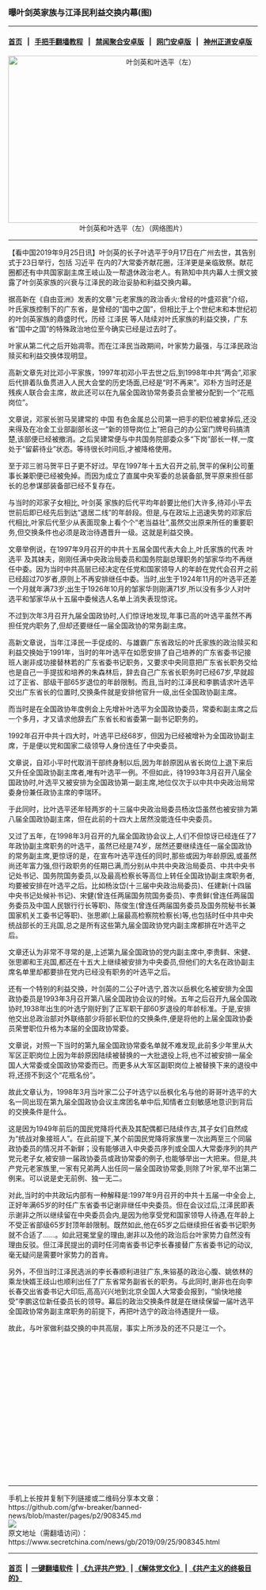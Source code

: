 ### 曝叶剑英家族与江泽民利益交换内幕(图)
------------------------

#### [首页](https://github.com/gfw-breaker/banned-news/blob/master/README.md) &nbsp;&nbsp;|&nbsp;&nbsp; [手把手翻墙教程](https://github.com/gfw-breaker/guides/wiki) &nbsp;&nbsp;|&nbsp;&nbsp; [禁闻聚合安卓版](https://github.com/gfw-breaker/bn-android) &nbsp;&nbsp;|&nbsp;&nbsp; [网门安卓版](https://github.com/oGate2/oGate) &nbsp;&nbsp;|&nbsp;&nbsp; [神州正道安卓版](https://github.com/SzzdOgate/update) 



<div class="article_right" style="fone-color:#000">
 <p style="text-align:center">
  <img alt="叶剑英和叶选平（左）" src="http://img2.secretchina.com/pic/2019/9-21/p2522571a122544873-ss.jpg" style="height:337px; width:600px"/>
  <br>
   叶剑英和叶选平（左）（网络图片）
   <span id="hideid" name="hideid" style="color:red;display:none;">
    <span href="https://www.secretchina.com">
    </span>
   </span>
  </br>
 </p>
 <div id="txt-mid1-t21-2017">
  

---


  </div>
 </div>
 <p>
  【看中国2019年9月25日讯】叶剑英的长子叶选平于9月17日在广州去世，其告别式于23日举行，包括
  <span href="https://www.secretchina.com/news/gb/tag/习近平" target="_blank">
   习近平
  </span>
  在内的7大常委齐献花圈，汪洋更是亲临致祭。献花圈都还有中共国家副主席王岐山及一帮退休政治老人。有熟知中共内幕人士撰文披露了叶剑英家族的兴衰与江泽民的政治妥胁和利益交换内幕。
  <span id="hideid" name="hideid" style="color:red;display:none;">
   <span href="https://www.secretchina.com">
   </span>
  </span>
 </p>
 <p>
  据高新在《自由亚洲》发表的文章“元老家族的政治香火:曾经的叶盛邓衰”介绍，叶氏家族控制下的广东省，是曾经的“国中之国”，但相比于上个世纪末和本世纪初的叶剑英家族的鼎盛时代，历经
  <span href="https://www.secretchina.com/news/gb/tag/江泽民" target="_blank">
   江泽民
  </span>
  等人陆续对叶氏家族的利益交换，广东省“国中之国”的特殊政治地位至今确实已经是过去时了。
 </p>
 <p>
  叶家从第二代之后开始凋零。而在江泽民当政期间，叶家势力最强，与江泽民政治赎买和利益交换体现明显。
 </p>
 <p>
  高新文章先对比邓小平家族，1997年初邓小平去世之后,到1998年中共“两会”,邓家后代排着队鱼贯进入人民大会堂的历史场面,已经是“时不再来”。邓朴方当时还是残疾人联合会主席，故此还可以在九届全国政协常务委员会里被分配到一个“花瓶岗位”。
 </p>
 <p>
  文章说，邓家长驸马吴建常的
  <span href="https://www.secretchina.com" target="_blank">
   中国
  </span>
  有色金属总公司第一把手的职位被拿掉后,还没来得及在冶金工业部副部长这一“新的领导岗位上”把自己的办公室门牌号码搞清楚,该部便已经被撤消。之后吴建常便与中共国务院部委众多“下岗”部长一样,一度处于“留薪待业”状态。等待很长时间后,才被降格使用。
 </p>
 <p>
  至于邓三驸马贺平日子更不好过。早在1997年十五大召开之前,贺平的保利公司董事长兼职便已经被免掉。而因为成立了直属中央军委的总装备部,贺平原来担任部长的总参谋部装备部已经不复存在。
 </p>
 <p>
  与当时的邓家子女相比,
  <span href="https://www.secretchina.com/news/gb/tag/叶剑英" target="_blank">
   叶剑英
  </span>
  家族的后代平均年龄要比他们大许多,待邓小平去世前后即已经先后到达“退居二线”的年龄段。但是,与在政坛上迅速失势的邓家后代相比,叶家后代至少从表面现象上看个个“老当益壮”,虽然交出原来所任的重要职务,但交换条件也必须是政治待遇晋升一级。这就是利益交换。
 </p>
 <p>
  文章举例说，在1997年9月召开的中共十五届全国代表大会上,叶氏家族的代表
  <span href="https://www.secretchina.com/news/gb/tag/叶选平" target="_blank">
   叶选平
  </span>
  及其妹夫，刚刚任满中央政治局委员和国务院副总理职务的邹家华均不再继任中委。因为当时中共高层已经决定在任党和国家领导人的年龄在党代会召开之前已经超过70岁者,原则上不再安排继任中委。当时,出生于1924年11月的叶选平还差一个月就年满73岁;出生于1926年10月的邹家华则刚满71岁,所以没有多少人对叶选平和邹家华从十五届中委候选人名单上消失表现惊诧。
 </p>
 <p>
  不过到次年3月召开九届全国政协时,人们惊讶地发现,年事已高的叶选平虽然不再担任党内职务了,但却还要继任一届全国政协的常务副主席。
 </p>
 <p>
  高新文章说，当年江泽民一手促成的、与雄霸广东省政坛的叶氏家族的政治赎买和利益交换始于1991年，当时的年叶选平在如愿安排了自己培养的广东省委书记接班人谢非成功接替林若的广东省委书记职务，又要求中央同意把广东省长职务交给也是自己一手提拔和培养的朱森林后，辞去自己广东省长职务时已经67岁,早就超过了正省、部级干部65岁退位的年龄限制。而且,当时的江泽民和李鹏请求叶选平交出广东省长的位置时,交换条件就是安排他官升一级,出任全国政协副主席。
 </p>
 <p>
  而当时是在全国政协年度例会上先增补叶选平为全国政协委员，常委和副主席之后一个多月，才又请求他辞去广东省长和省委第一副书记职务的。
 </p>
 <p>
  1992年召开中共十四大时，叶选平已经68岁，但因为已经被增补为全国政协副主席，于是便以党和国家二级领导人身份连任了中央委员。
 </p>
 <center>
  <div style="max-width: 632px;height:180px; display: none; text-align: center; margin: 0 auto; overflow: hidden;overflow-x: hidden;">
   <div id="taboola-midarticle-thumbnails" style="max-width: 632px;height:180px;overflow: hidden;overflow-x: hidden;">
   </div>
  </div>
  <div>
   <ins class="adsbygoogle" data-ad-client="ca-pub-1276641434651360" data-ad-format="fluid" data-ad-layout="in-article" data-ad-slot="5164544770" style="display:block; text-align:center;">
   </ins>
  </div>
 </center>
 <p>
  文章说，自邓小平时代取消干部终身制以后,因为年龄原因从省长岗位上退下来后又升任全国政协副主席者,唯有叶选平一例。不但如此，待1993年3月召开八届全国政协时,叶选平又被安排为全国政协第一副主席,地位仅次于以中共中央政治局常委身份兼任政协主席的李瑞环。
 </p>
 <p>
  于此同时，比叶选平还年轻两岁的十三届中央政治局委员杨汝岱虽然也被安排为第八届全国政协副主席，但在此前的十四大上居然没能连任中央委员。
 </p>
 <p>
  又过了五年，在1998年3月召开的九届全国政协会议上,人们不但惊讶已经连任了7年政协副主席职务的叶选平，虽然已经是74岁，居然还要继续连任一届全国政协的常务副主席,更惊讶的是，在宣布叶选平连任的同时,那些或因为年龄原因,或虽然尚还年富力强,但行政职务的任期已满,而分别从中共中央政治局委员、中共中央书记处书记、国务院国务委员,以及最高检察长等高位上转任全国政协副主席职务者,均要被安排在叶选平之后。比如杨汝岱(十三届中央政治局委员)、任建新(十四届中央书记处候补书记)、宋健(曾连任两届国务院国务委员)、李贵鲜(曾连任两届国务委员及中国人民银行行长等职)、陈俊生(曾连任两届国务委员及国务院秘书长兼国家机关工委书记等职)、张思卿(上届最高检察院检察长)等,也包括时任中共中央统战部长的王兆国,总之是所有这些第九届全国政协党内副主席都排在叶选平之后。
 </p>
 <p>
  文章还认为非常不寻常的是,上述第九届全国政协的党内副主席中,李贵鲜、宋健、张思卿和王兆国,都还在十五大上继续被安排为中央委员,但他们的大名在政协副主席名单里却都要排在党内已经没有职务的叶选平之后。
 </p>
 <p>
  还有一个特别的利益交换，叶剑英的二公子叶选宁,首次以岳枫化名被安排为全国政协委员是1993年3月召开第八届全国政协会议的时候。五年之后召开九届全国政协时,1938年出生的叶选宁刚好到了正军职干部60岁退役的年龄标准。于是,安排他交出总政治部对外联络部少将部长职位的交换条件,便是将他的上届全国政协委员荣誉职位升格为本届的全国政协常委。
 </p>
 <p>
  文章说，对照一下当时的第九届全国政协常委名单就不难发现,此前多少年里从大军区正职岗位上因为年龄原因陆续被替换的一大批退役上将,也不过被安排一届全国人大常委或全国政协常委而已。而更多从大军区副职岗位上被替换下来的退役中将,还捞不到这个“花瓶名份”。
 </p>
 <p>
  故此文章认为，1998年3月当叶家二公子叶选宁以岳枫化名与他的哥哥叶选平的大名一同出现在第九届全国政协会议主席团名单中后,知情者立刻敏感地意识到背后的交换条件是什么。
 </p>
 <p>
  这是因为1949年前后的国民党降将代表及其配偶都已陆续作古,其子女们自然成为“统战对象接班人”。在此前提下,某个前国民党降将家族里一次出两至三个同届政协委员的情况并不新鲜；没有能够进入中央委员序列或全国人大常委序列的共产党元老子女,被安排一届政协委员或政协常委的例子,也能够举出一大把来。但是,共产党元老家族里,一家有兄弟两人出任同一届全国政协常委,则除了叶家,举不出第二例来。可以说是史无前例、独一无二。
 </p>
 <p>
  对此,当时的中共政坛内部有一种解释是:1997年9月召开的中共十五届一中全会上,正好年满65岁的时任广东省委书记谢非继任中央委员。但在会议过后,江泽民即表示谢非之所以继续留在中央委员会内,是因为他享受党和国家领导人待遇,在年龄上不受正省部级65岁封顶年龄限制。既然如此,他在65岁之后继续担任省委书记职务就不合适了……。如此冠冕堂皇的理由,谢非以及他的政治后台叶家势力自然没有理由反驳。但江泽民提出的调时任河南省委书记李长春接替广东省委书记的动议,毫无疑问是需要叶家势力的首肯。
 </p>
 <p>
  另外，不但当时江泽民选派的李长春顺利进驻广东,朱镕基的政治心腹、姚依林的乘龙快婿王歧山也顺利出任了广东省常务副省长的职务。与此同时,谢非也在向李长春交出省委书记大印后,高高兴兴地到北京全国人大常委会报到，“愉快地接受”李鹏这位新任委员长的领导。幕后的政治交换条件就是在继续保留一届叶选平全国政协常务副主席职务的前提下，再把叶选宁的政治待遇提升一级。
 </p>
 <p>
  故此，与叶家做利益交换的中共高层，事实上所涉及的还不只是江一个。
  <center>
   <div>
    <div id="txt-mid2-t22-2017" style="display: block;  height: 280px;  overflow: hidden;">
     <div id="SC-21">
     </div>
    </div>
   </div>
  </center>
 </p>
</div>

<hr/>
手机上长按并复制下列链接或二维码分享本文章：<br/>
https://github.com/gfw-breaker/banned-news/blob/master/pages/p2/908345.md <br/>
<a href='https://github.com/gfw-breaker/banned-news/blob/master/pages/p2/908345.md'><img src='https://github.com/gfw-breaker/banned-news/blob/master/pages/p2/908345.md.png'/></a> <br/>
原文地址（需翻墙访问）：https://www.secretchina.com/news/gb/2019/09/25/908345.html


------------------------
#### [首页](https://github.com/gfw-breaker/banned-news/blob/master/README.md) &nbsp;|&nbsp; [一键翻墙软件](https://github.com/gfw-breaker/nogfw/blob/master/README.md) &nbsp;| [《九评共产党》](https://github.com/gfw-breaker/9ping.md/blob/master/README.md#九评之一评共产党是什么) | [《解体党文化》](https://github.com/gfw-breaker/jtdwh.md/blob/master/README.md) | [《共产主义的终极目的》](https://github.com/gfw-breaker/gczydzjmd.md/blob/master/README.md)


<img src='http://gfw-breaker.win/banned-news/pages/p2/908345.md' width='0px' height='0px'/>